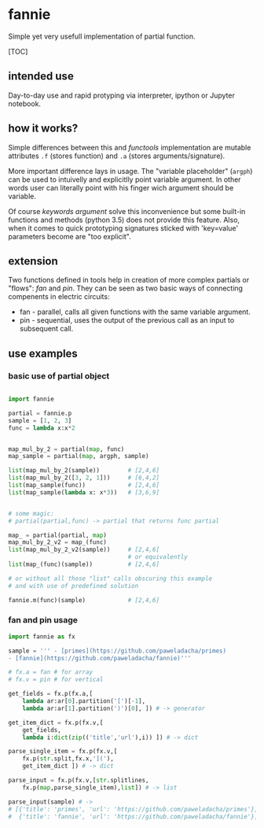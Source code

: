 # fannie

Simple yet very usefull implementation of partial function.

[TOC]

## intended use
Day-to-day use and rapid protyping via interpreter, ipython or Jupyter notebook.

## how it works?
Simple differences between this and *functools* implementation are mutable attributes `.f` (stores function) and `.a` (stores arguments/signature).

More important difference lays in usage. The "variable placeholder" (`argph`) can be used to intuivelly and explicitlly point variable argument. In other words user can literally point with his finger wich argument should be variable.

Of course *keywords argument* solve this inconvenience but some built-in functions and methods (python 3.5) does not provide this feature. 
Also, when it comes to quick prototyping signatures sticked with 'key=value' parameters become are "too explicit".

## extension
Two functions defined in tools help in creation of more complex partials or "flows": *fan* and *pin*.
They can be seen as two basic ways of connecting compenents in electric circuits:
- fan - parallel, calls all given functions with the same variable argument.
- pin - sequential, uses the output of the previous call as an input to subsequent call.

## use examples

### basic use of partial object

```python

import fannie

partial = fannie.p
sample = [1, 2, 3]
func = lambda x:x*2


map_mul_by_2 = partial(map, func)
map_sample = partial(map, argph, sample)

list(map_mul_by_2(sample))        # [2,4,6]
list(map_mul_by_2([3, 2, 1]))     # [6,4,2]
list(map_sample(func))            # [2,4,6]
list(map_sample(lambda x: x*3))   # [3,6,9]


# some magic:
# partial(partial,func) -> partial that returns func partial

map_ = partial(partial, map)
map_mul_by_2_v2 = map_(func)
list(map_mul_by_2_v2(sample))     # [2,4,6]
                                  # or equivalently
list(map_(func)(sample))          # [2,4,6]

# or without all those "list" calls obscuring this example
# and with use of predefined solution

fannie.m(func)(sample)            # [2,4,6]
```

### fan and pin usage

```python
import fannie as fx

sample = ''' - [primes](https://github.com/paweladacha/primes)
- [fannie](https://github.com/paweladacha/fannie)'''

# fx.a = fan # for array
# fx.v = pin # for vertical

get_fields = fx.p(fx.a,[
    lambda ar:ar[0].partition('[')[-1],
    lambda ar:ar[1].partition(')')[0], ]) # -> generator

get_item_dict = fx.p(fx.v,[
    get_fields,
    lambda i:dict(zip(('title','url'),i)) ]) # -> dict

parse_single_item = fx.p(fx.v,[
    fx.p(str.split,fx.x,']('),
    get_item_dict ]) # -> dict

parse_input = fx.p(fx.v,[str.splitlines,
    fx.p(map,parse_single_item),list]) # -> list

parse_input(sample) # ->
# [{'title': 'primes', 'url': 'https://github.com/paweladacha/primes'},
#  {'title': 'fannie', 'url': 'https://github.com/paweladacha/fannie'}]
```

